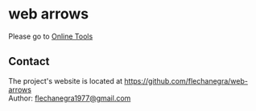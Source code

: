 # web arrows
Please go to [Online Tools](http://flechanegra.github.io/web-arrows/)

## Contact
The project's website is located at https://github.com/flechanegra/web-arrows  
Author: flechanegra1977@gmail.com
